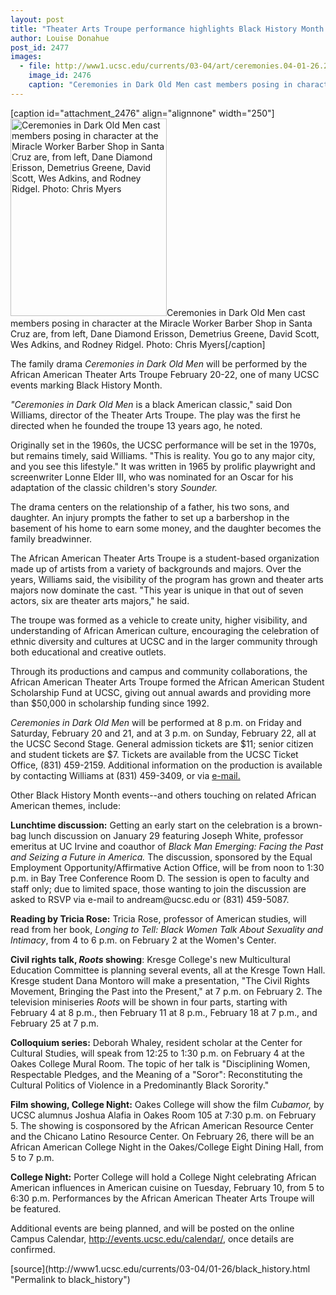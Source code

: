 ```yaml
---
layout: post
title: "Theater Arts Troupe performance highlights Black History Month events"
author: Louise Donahue
post_id: 2477
images:
  - file: http://www1.ucsc.edu/currents/03-04/art/ceremonies.04-01-26.250.jpg
    image_id: 2476
    caption: "Ceremonies in Dark Old Men cast members posing in character at the Miracle Worker Barber Shop in Santa Cruz are, from left, Dane Diamond Erisson, Demetrius Greene, David Scott, Wes Adkins, and Rodney Ridgel. Photo: Chris Myers"
---
```


[caption id="attachment_2476" align="alignnone" width="250"]<a href="http://localhost/mysite/wp-content/uploads/2004/01/ceremonies.04-01-26.250.jpg"><img class="size-full wp-image-2476" src="http://localhost/mysite/wp-content/uploads/2004/01/ceremonies.04-01-26.250.jpg" alt="Ceremonies in Dark Old Men cast members posing in character at the Miracle Worker Barber Shop in Santa Cruz are, from left, Dane Diamond Erisson, Demetrius Greene, David Scott, Wes Adkins, and Rodney Ridgel. Photo: Chris Myers" width="250" height="316" /></a>Ceremonies in Dark Old Men cast members posing in character at the Miracle Worker Barber Shop in Santa Cruz are, from left, Dane Diamond Erisson, Demetrius Greene, David Scott, Wes Adkins, and Rodney Ridgel. Photo: Chris Myers[/caption]
<p>
  The family drama <i>Ceremonies in Dark Old Men</i> will be performed by the African American Theater Arts Troupe February 20-22, one of many UCSC events marking Black History Month.
</p>
<p>
  <i>"Ceremonies in Dark Old Men</i> is a black American classic," said Don Williams, director of the Theater Arts Troupe. The play was the first he directed when he founded the troupe 13 years ago, he noted.
</p>
<p>
  Originally set in the 1960s, the UCSC performance will be set in the 1970s, but remains timely, said Williams. "This is reality. You go to any major city, and you see this lifestyle." It was written in 1965 by prolific playwright and screenwriter Lonne Elder III, who was nominated for an Oscar for his adaptation of the classic children's story <i>Sounder.</i><br>
</p>
<p>
  The drama centers on the relationship of a father, his two sons, and daughter. An injury prompts the father to set up a barbershop in the basement of his home to earn some money, and the daughter becomes the family breadwinner.<br>
</p>
<p>
  The African American Theater Arts Troupe is a student-based organization made up of artists from a variety of backgrounds and majors. Over the years, Williams said, the visibility of the program has grown and theater arts majors now dominate the cast. "This year is unique in that out of seven actors, six are theater arts majors," he said.<br>
</p>
<p>
  The troupe was formed as a vehicle to create unity, higher visibility, and understanding of African American culture, encouraging the celebration of ethnic diversity and cultures at UCSC and in the larger community through both educational and creative outlets.<br>
</p>
<p>
  Through its productions and campus and community collaborations, the African American Theater Arts Troupe formed the African American Student Scholarship Fund at UCSC, giving out annual awards and providing more than $50,000 in scholarship funding since 1992.<br>
</p>
<p>
  <i>Ceremonies in Dark Old Men</i> will be performed at 8 p.m. on Friday and Saturday, February 20 and 21, and at 3 p.m. on Sunday, February 22, all at the UCSC Second Stage. General admission tickets are $11; senior citizen and student tickets are $7. Tickets are available from the UCSC Ticket Office, (831) 459-2159. Additional information on the production is available by contacting Williams at (831) 459-3409, or via <a href="mailto:Dwilliam@ucsc.edu%0D">e-mail.</a><br>
</p>
<p>
  Other Black History Month events--and others touching on related African American themes, include:<br>
</p>
<p>
  <b>Lunchtime discussion:</b> Getting an early start on the celebration is a brown-bag lunch discussion on January 29 featuring Joseph White, professor emeritus at UC Irvine and coauthor of <i>Black Man Emerging: Facing the Past and Seizing a Future in America.</i> The discussion, sponsored by the Equal Employment Opportunity/Affirmative Action Office, will be from noon to 1:30 p.m. in Bay Tree Conference Room D. The session is open to faculty and staff only; due to limited space, those wanting to join the discussion are asked to RSVP via e-mail to andream@ucsc.edu or (831) 459-5087.<br>
</p>
<p>
  <b>Reading by Tricia Rose:</b> Tricia Rose, professor of American studies, will read from her book, <i>Longing to Tell: Black Women Talk About Sexuality and Intimacy</i>, from 4 to 6 p.m. on February 2 at the Women's Center.<br>
</p>
<p>
  <b>Civil rights talk, <i>Roots</i> showing</b>: Kresge College's new Multicultural Education Committee is planning several events, all at the Kresge Town Hall. Kresge student Dana Montoro will make a presentation, "The Civil Rights Movement, Bringing the Past into the Present," at 7 p.m. on February 2. The television miniseries <i>Roots</i> will be shown in four parts, starting with February 4 at 8 p.m., then February 11 at 8 p.m., February 18 at 7 p.m., and February 25 at 7 p.m.<br>
</p>
<p>
  <b>Colloquium series:</b> Deborah Whaley, resident scholar at the Center for Cultural Studies, will speak from 12:25 to 1:30 p.m. on February 4 at the Oakes College Mural Room. The topic of her talk is "Disciplining Women, Respectable Pledges, and the Meaning of a "Soror": Reconstituting the Cultural Politics of Violence in a Predominantly Black Sorority."<br>
</p>
<p>
  <b>Film showing, College Night:</b> Oakes College will show the film <i>Cubamor,</i> by UCSC alumnus Joshua Alafia in Oakes Room 105 at 7:30 p.m. on February 5. The showing is cosponsored by the African American Resource Center and the Chicano Latino Resource Center. On February 26, there will be an African American College Night in the Oakes/College Eight Dining Hall, from 5 to 7 p.m.<br>
</p>
<p>
  <b>College Night:</b> Porter College will hold a College Night celebrating African American influences in American cuisine on Tuesday, February 10, from 5 to 6:30 p.m. Performances by the African American Theater Arts Troupe will be featured.<br>
</p>
<p>
  Additional events are being planned, and will be posted on the online Campus Calendar, <a href="http://events.ucsc.edu/calendar/">http://events.ucsc.edu/calendar/</a>, once details are confirmed.
</p>
[source](http://www1.ucsc.edu/currents/03-04/01-26/black_history.html "Permalink to black_history")
